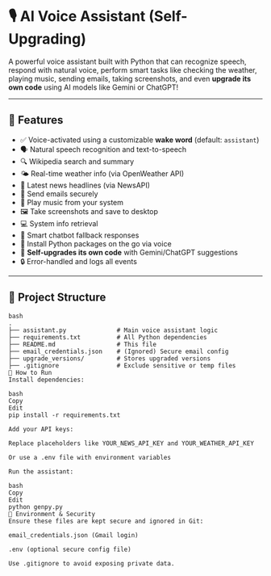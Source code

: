 # 🎙️ AI Voice Assistant (Self-Upgrading)

A powerful voice assistant built with Python that can recognize speech, respond with natural voice, perform smart tasks like checking the weather, playing music, sending emails, taking screenshots, and even **upgrade its own code** using AI models like Gemini or ChatGPT!

---

## 🚀 Features

- ✅ Voice-activated using a customizable **wake word** (default: `assistant`)
- 🗣️ Natural speech recognition and text-to-speech
- 🔍 Wikipedia search and summary
- 🌤️ Real-time weather info (via OpenWeather API)
- 📰 Latest news headlines (via NewsAPI)
- 📧 Send emails securely
- 🎵 Play music from your system
- 🖼️ Take screenshots and save to desktop
- 💻 System info retrieval
- 🧠 Smart chatbot fallback responses
- 🧩 Install Python packages on the go via voice
- 🔄 **Self-upgrades its own code** with Gemini/ChatGPT suggestions
- 🔒 Error-handled and logs all events

---

## 📂 Project Structure

```
bash
.
├── assistant.py              # Main voice assistant logic
├── requirements.txt          # All Python dependencies
├── README.md                 # This file
├── email_credentials.json    # (Ignored) Secure email config
├── upgrade_versions/         # Stores upgraded versions
├── .gitignore                # Exclude sensitive or temp files
🧪 How to Run
Install dependencies:

bash
Copy
Edit
pip install -r requirements.txt

Add your API keys:

Replace placeholders like YOUR_NEWS_API_KEY and YOUR_WEATHER_API_KEY

Or use a .env file with environment variables

Run the assistant:

bash
Copy
Edit
python genpy.py
🔐 Environment & Security
Ensure these files are kept secure and ignored in Git:

email_credentials.json (Gmail login)

.env (optional secure config file)

Use .gitignore to avoid exposing private data.
